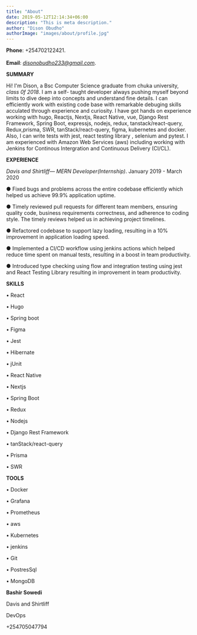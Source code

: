 ```yaml
---
title: "About"
date: 2019-05-12T12:14:34+06:00
description: "This is meta description."
author: "Dison Obudho"
authorImage: "images/about/profile.jpg"
---
```


**Phone**: +254702122421.<br/>  
**Email**: *disonobudho233@gmail.com*.<br/>

**SUMMARY**<br/>

Hi! I'm Dison, a Bsc Computer Science graduate from chuka university, _class 0f 2018_. I am a self- taught developer always pushing myself beyond limits to dive deep into concepts and understand fine details. I can efficiently work with existing code base with remarkable debuging skills acculated through experience and curiosity. I have got hands on experience working with hugo, Reactjs, Nextjs, React Native, vue, Django Rest Framework, Spring Boot, expressjs, nodejs, redux, tanstack/react-query, Redux,prisma, SWR, tanStack/react-query, figma, kubernetes and docker. Also, I can write tests with jest, react testing library , selenium and pytest. I am experienced with Amazon Web Services (aws) including working with Jenkins for Continous Intergration and Continuous Delivery (CI/CL).

**EXPERIENCE**

_Davis and Shirtliff— MERN Developer(Internship)_.
January 2019 - March 2020

● Fixed bugs and problems across the entire codebase efficiently which helped us achieve 99.9% application uptime.

● Timely reviewed pull requests for different team members, ensuring quality code, business requirements correctness, and adherence to coding style. The timely reviews helped us in achieving project timelines.

● Refactored codebase to support lazy loading, resulting in a 10% improvement in application loading speed.

● Implemented a CI/CD workflow using jenkins actions which helped reduce time spent on manual tests, resulting in a boost in team productivity.

● Introduced type checking using flow and integration testing using jest and React Testing Library resulting in improvement in team productivity.

**SKILLS**

• React

• Hugo

• Spring boot

• Figma

• Jest

• Hibernate

• jUnit

• React Native

• Nextjs

• Spring Boot

• Redux

• Nodejs

• Django Rest Framework

• tanStack/react-query

• Prisma

• SWR

**TOOLS**

• Docker

• Grafana

• Prometheus

• aws

• Kubernetes

• jenkins

• Git

• PostresSql

• MongoDB

**Bashir Sowedi**

Davis and Shirtliff

DevOps

+254705047794
